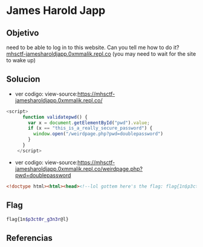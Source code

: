 # James Harold Japp

## Objetivo
 need to be able to log in to this website. Can you tell me how to do it? [mhsctf-jamesharoldjapp.0xmmalik.repl.co](https://mhsctf-jamesharoldjapp.0xmmalik.repl.co) (you may need to wait for the site to wake up)
 
## Solucion
- ver codigo: view-source:https://mhsctf-jamesharoldjapp.0xmmalik.repl.co/
```javascript
<script>
      function validatepwd() {
        var x = document.getElementById("pwd").value;
        if (x == "this_is_a_really_secure_password") {
          window.open("/weirdpage.php?pwd=doublepassword")
        }
      }
    </script>
```
- ver codigo: view-source:https://mhsctf-jamesharoldjapp.0xmmalik.repl.co/weirdpage.php?pwd=doublepassword
```html
<!doctype html><html><head><!--lol gottem here's the flag: flag{1n$p3ct0r_g3n3r@l}--><title>404 Not Found</title><style> body { background-color: #fcfcfc; color: #333333; margin: 0; padding:0; }
```

## Flag
```bash
flag{1n$p3ct0r_g3n3r@l}
```

## Referencias